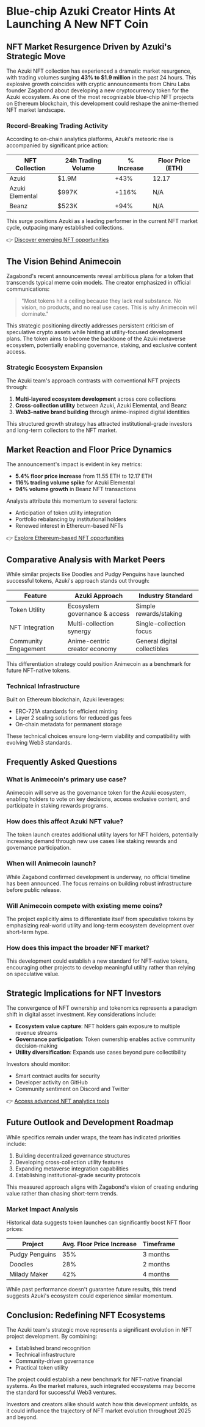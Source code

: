 # Blue-chip Azuki Creator Hints At Launching A New NFT Coin

## NFT Market Resurgence Driven by Azuki's Strategic Move

The Azuki NFT collection has experienced a dramatic market resurgence, with trading volumes surging **43% to $1.9 million** in the past 24 hours. This explosive growth coincides with cryptic announcements from Chiru Labs founder Zagabond about developing a new cryptocurrency token for the Azuki ecosystem. As one of the most recognizable blue-chip NFT projects on Ethereum blockchain, this development could reshape the anime-themed NFT market landscape.

### Record-Breaking Trading Activity

According to on-chain analytics platforms, Azuki's meteoric rise is accompanied by significant price action:

| NFT Collection       | 24h Trading Volume | % Increase | Floor Price (ETH) |
|----------------------|--------------------|------------|-------------------|
| Azuki                | $1.9M              | +43%       | 12.17             |
| Azuki Elemental      | $997K              | +116%      | N/A               |
| Beanz                | $523K              | +94%       | N/A               |

This surge positions Azuki as a leading performer in the current NFT market cycle, outpacing many established collections.

👉 [Discover emerging NFT opportunities](https://bit.ly/okx-bonus)

## The Vision Behind Animecoin

Zagabond's recent announcements reveal ambitious plans for a token that transcends typical meme coin models. The creator emphasized in official communications:

> "Most tokens hit a ceiling because they lack real substance. No vision, no products, and no real use cases. This is why Animecoin will dominate."

This strategic positioning directly addresses persistent criticism of speculative crypto assets while hinting at utility-focused development plans. The token aims to become the backbone of the Azuki metaverse ecosystem, potentially enabling governance, staking, and exclusive content access.

### Strategic Ecosystem Expansion

The Azuki team's approach contrasts with conventional NFT projects through:

1. **Multi-layered ecosystem development** across core collections
2. **Cross-collection utility** between Azuki, Azuki Elemental, and Beanz
3. **Web3-native brand building** through anime-inspired digital identities

This structured growth strategy has attracted institutional-grade investors and long-term collectors to the NFT market.

## Market Reaction and Floor Price Dynamics

The announcement's impact is evident in key metrics:

- **5.4% floor price increase** from 11.55 ETH to 12.17 ETH
- **116% trading volume spike** for Azuki Elemental
- **94% volume growth** in Beanz NFT transactions

Analysts attribute this momentum to several factors:

- Anticipation of token utility integration
- Portfolio rebalancing by institutional holders
- Renewed interest in Ethereum-based NFTs

👉 [Explore Ethereum-based NFT opportunities](https://bit.ly/okx-bonus)

## Comparative Analysis with Market Peers

While similar projects like Doodles and Pudgy Penguins have launched successful tokens, Azuki's approach stands out through:

| Feature                | Azuki Approach                | Industry Standard              |
|------------------------|-------------------------------|-------------------------------|
| Token Utility          | Ecosystem governance & access | Simple rewards/staking        |
| NFT Integration        | Multi-collection synergy      | Single-collection focus       |
| Community Engagement   | Anime-centric creator economy | General digital collectibles  |

This differentiation strategy could position Animecoin as a benchmark for future NFT-native tokens.

### Technical Infrastructure

Built on Ethereum blockchain, Azuki leverages:

- ERC-721A standards for efficient minting
- Layer 2 scaling solutions for reduced gas fees
- On-chain metadata for permanent storage

These technical choices ensure long-term viability and compatibility with evolving Web3 standards.

## Frequently Asked Questions

### What is Animecoin's primary use case?

Animecoin will serve as the governance token for the Azuki ecosystem, enabling holders to vote on key decisions, access exclusive content, and participate in staking rewards programs.

### How does this affect Azuki NFT value?

The token launch creates additional utility layers for NFT holders, potentially increasing demand through new use cases like staking rewards and governance participation.

### When will Animecoin launch?

While Zagabond confirmed development is underway, no official timeline has been announced. The focus remains on building robust infrastructure before public release.

### Will Animecoin compete with existing meme coins?

The project explicitly aims to differentiate itself from speculative tokens by emphasizing real-world utility and long-term ecosystem development over short-term hype.

### How does this impact the broader NFT market?

This development could establish a new standard for NFT-native tokens, encouraging other projects to develop meaningful utility rather than relying on speculative value.

## Strategic Implications for NFT Investors

The convergence of NFT ownership and tokenomics represents a paradigm shift in digital asset investment. Key considerations include:

- **Ecosystem value capture**: NFT holders gain exposure to multiple revenue streams
- **Governance participation**: Token ownership enables active community decision-making
- **Utility diversification**: Expands use cases beyond pure collectibility

Investors should monitor:
- Smart contract audits for security
- Developer activity on GitHub
- Community sentiment on Discord and Twitter

👉 [Access advanced NFT analytics tools](https://bit.ly/okx-bonus)

## Future Outlook and Development Roadmap

While specifics remain under wraps, the team has indicated priorities include:

1. Building decentralized governance structures
2. Developing cross-collection utility features
3. Expanding metaverse integration capabilities
4. Establishing institutional-grade security protocols

This measured approach aligns with Zagabond's vision of creating enduring value rather than chasing short-term trends.

### Market Impact Analysis

Historical data suggests token launches can significantly boost NFT floor prices:

| Project       | Avg. Floor Price Increase | Timeframe |
|---------------|---------------------------|-----------|
| Pudgy Penguins| 35%                       | 3 months  |
| Doodles       | 28%                       | 2 months  |
| Milady Maker  | 42%                       | 4 months  |

While past performance doesn't guarantee future results, this trend suggests Azuki's ecosystem could experience similar momentum.

## Conclusion: Redefining NFT Ecosystems

The Azuki team's strategic move represents a significant evolution in NFT project development. By combining:

- Established brand recognition
- Technical infrastructure
- Community-driven governance
- Practical token utility

The project could establish a new benchmark for NFT-native financial systems. As the market matures, such integrated ecosystems may become the standard for successful Web3 ventures.

Investors and creators alike should watch how this development unfolds, as it could influence the trajectory of NFT market evolution throughout 2025 and beyond.